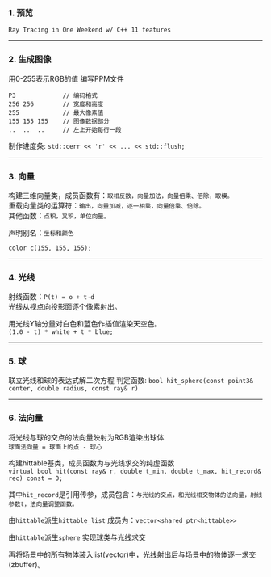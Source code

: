 ### 1. 预览

`Ray Tracing in One Weekend w/ C++ 11 features`

---
### 2. 生成图像

用0-255表示RGB的值 编写PPM文件
```
P3             // 编码格式
256 256        // 宽度和高度
255            // 最大像素值
155 155 155    // 图像数据部分
..  ..  ..     // 左上开始每行一段
```
制作进度条:  `std::cerr << 'r' << ... << std::flush;`

---
### 3. 向量

构建三维向量类，成员函数有：`取相反数，向量加法，向量倍乘、倍除，取模。`<br>
重载向量类的运算符：`输出，向量加减，逐一相乘，向量倍乘、倍除。`<br>
其他函数：`点积，叉积，单位向量。`<br>

声明别名：`坐标和颜色`

`color c(155, 155, 155);`

---
### 4. 光线

射线函数：`P(t) = o + t·d`<br>
光线从视点向投影面逐个像素射出。

用光线Y轴分量对白色和蓝色作插值渲染天空色。<br>
`(1.0 - t) * white + t * blue;`


---
### 5. 球

联立光线和球的表达式解二次方程
判定函数:
`bool hit_sphere(const point3& center, double radius, const ray& r)`

---
### 6. 法向量

将光线与球的交点的法向量映射为RGB渲染出球体<br>
`球面法向量 = 球面上的点 - 球心`


构建hittable基类，成员函数为与光线求交的纯虚函数<br>
`virtual bool hit(const ray& r, double t_min, double t_max, hit_record& rec) const = 0;`<br>

其中`hit_record`是引用传参，成员包含：`与光线的交点，和光线相交物体的法向量，射线参数t，法向量调整函数。`<br>

由`hittable`派生`hittable_list`  成员为：`vector<shared_ptr<hittable>>`<br>

由`hittable`派生`sphere`  实现球类与光线求交<br>


再将场景中的所有物体装入list(vector)中，光线射出后与场景中的物体逐一求交(zbuffer)。


